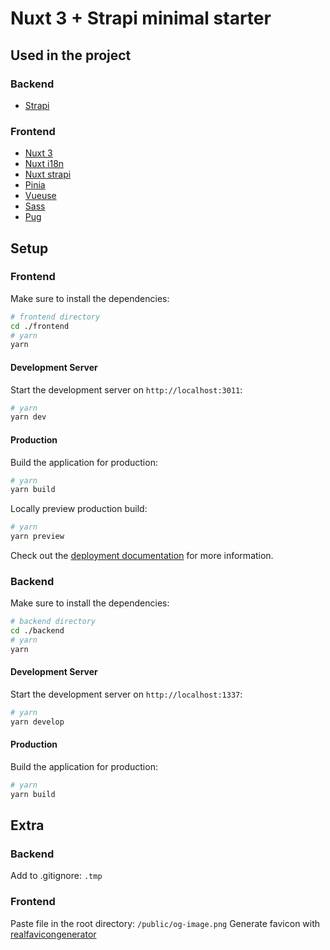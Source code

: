 # Nuxt 3 + Strapi minimal starter

## Used in the project

### Backend
- [Strapi](https://docs.strapi.io/dev-docs/quick-start)

### Frontend
- [Nuxt 3](https://nuxt.com/docs/getting-started/introduction)
- [Nuxt i18n](https://i18n.nuxtjs.org/)
- [Nuxt strapi](https://strapi.nuxtjs.org/usage)
- [Pinia](https://pinia.vuejs.org/getting-started.html)
- [Vueuse](https://vueuse.org/functions.html)
- [Sass](https://sass-lang.com/documentation/syntax/)
- [Pug](https://pugjs.org/api/getting-started.html)

## Setup
### Frontend
Make sure to install the dependencies:

```bash
# frontend directory
cd ./frontend
# yarn
yarn
```

#### Development Server

Start the development server on `http://localhost:3011`:

```bash
# yarn
yarn dev
```

#### Production

Build the application for production:

```bash
# yarn
yarn build
```

Locally preview production build:

```bash
# yarn
yarn preview
```

Check out the [deployment documentation](https://nuxt.com/docs/getting-started/deployment) for more information.


### Backend

Make sure to install the dependencies:
```bash
# backend directory
cd ./backend
# yarn
yarn
```
#### Development Server

Start the development server on `http://localhost:1337`:

```bash
# yarn
yarn develop
```

#### Production

Build the application for production:

```bash
# yarn
yarn build
```

## Extra
### Backend
Add to .gitignore: `.tmp`

### Frontend
Paste file in the root directory: `/public/og-image.png`
Generate favicon with [realfavicongenerator](https://realfavicongenerator.net/)
